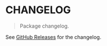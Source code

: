 # CHANGELOG

> Package changelog.

See [GitHub Releases](https://github.com/stdlib-js/assert-is-touch-device/releases) for the changelog.